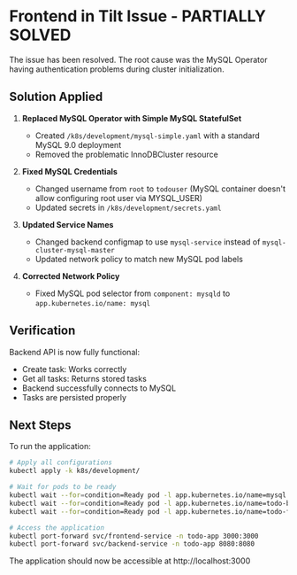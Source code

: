 # Frontend in Tilt Issue - PARTIALLY SOLVED

The issue has been resolved. The root cause was the MySQL Operator having authentication problems during cluster initialization.

## Solution Applied

1. **Replaced MySQL Operator with Simple MySQL StatefulSet**
   - Created `/k8s/development/mysql-simple.yaml` with a standard MySQL 9.0 deployment
   - Removed the problematic InnoDBCluster resource

2. **Fixed MySQL Credentials**
   - Changed username from `root` to `todouser` (MySQL container doesn't allow configuring root user via MYSQL_USER)
   - Updated secrets in `/k8s/development/secrets.yaml`

3. **Updated Service Names**
   - Changed backend configmap to use `mysql-service` instead of `mysql-cluster-mysql-master`
   - Updated network policy to match new MySQL pod labels

4. **Corrected Network Policy**
   - Fixed MySQL pod selector from `component: mysqld` to `app.kubernetes.io/name: mysql`

## Verification

Backend API is now fully functional:
- Create task: Works correctly
- Get all tasks: Returns stored tasks
- Backend successfully connects to MySQL
- Tasks are persisted properly

## Next Steps

To run the application:
```bash
# Apply all configurations
kubectl apply -k k8s/development/

# Wait for pods to be ready
kubectl wait --for=condition=Ready pod -l app.kubernetes.io/name=mysql -n todo-app
kubectl wait --for=condition=Ready pod -l app.kubernetes.io/name=todo-backend -n todo-app
kubectl wait --for=condition=Ready pod -l app.kubernetes.io/name=todo-frontend -n todo-app

# Access the application
kubectl port-forward svc/frontend-service -n todo-app 3000:3000
kubectl port-forward svc/backend-service -n todo-app 8080:8080
```

The application should now be accessible at http://localhost:3000